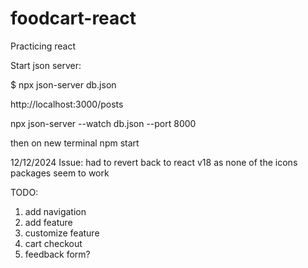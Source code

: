 # foodcart-react
Practicing react

Start json server:

$ npx json-server db.json

http://localhost:3000/posts

npx json-server --watch db.json --port 8000

then on new terminal
 npm start

 12/12/2024 Issue: had to revert back to react v18 as none of the icons packages seem to work

TODO: 
1) add navigation
2) add feature
3) customize feature
4) cart checkout
5) feedback form?